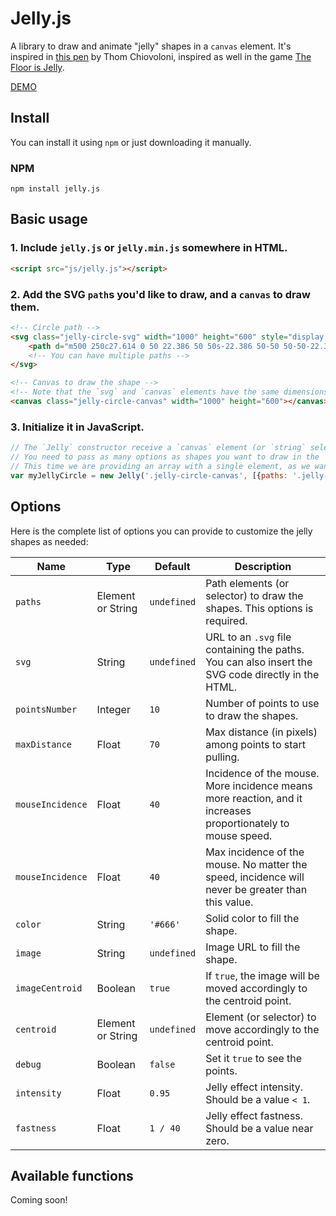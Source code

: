 # Jelly.js

A library to draw and animate "jelly" shapes in a `canvas` element. It's inspired in [this pen](http://codepen.io/thomcc/pen/gzbjF) by Thom Chiovoloni, inspired as well in the game [The Floor is Jelly](http://thefloorisjelly.com/).

[DEMO](https://lmgonzalves.github.io/jelly/)

## Install

You can install it using `npm` or just downloading it manually.

### NPM

```
npm install jelly.js
```

## Basic usage

### 1. Include `jelly.js` or `jelly.min.js` somewhere in HTML.

```html
<script src="js/jelly.js"></script>
```

### 2. Add the SVG `path`s you'd like to draw, and a `canvas` to draw them.

```html
<!-- Circle path -->
<svg class="jelly-circle-svg" width="1000" height="600" style="display: none">
    <path d="m500 250c27.614 0 50 22.386 50 50s-22.386 50-50 50-50-22.386-50-50 22.386-50 50-50z"/>
    <!-- You can have multiple paths -->
</svg>

<!-- Canvas to draw the shape -->
<!-- Note that the `svg` and `canvas` elements have the same dimensions -->
<canvas class="jelly-circle-canvas" width="1000" height="600"></canvas>
```

### 3. Initialize it in JavaScript.

```js
// The `Jelly` constructor receive a `canvas` element (or `string` selector) and an array of objects as `options` (see details below).
// You need to pass as many options as shapes you want to draw in the `canvas`
// This time we are providing an array with a single element, as we want to draw a single shape
var myJellyCircle = new Jelly('.jelly-circle-canvas', [{paths: '.jelly-circle-svg path'}]);
```

## Options

Here is the complete list of options you can provide to customize the jelly shapes as needed:

| Name                    | Type                    | Default                                                              | Description |
|-------------------------|-------------------------|----------------------------------------------------------------------|-------------|
|`paths`                  | Element or String       | `undefined`                                                          | Path elements (or selector) to draw the shapes. This options is required. |
|`svg`                    | String                  | `undefined`                                                          | URL to an `.svg` file containing the paths. You can also insert the SVG code directly in the HTML. |
|`pointsNumber`           | Integer                 | `10`                                                                 | Number of points to use to draw the shapes. |
|`maxDistance`            | Float                   | `70`                                                                 | Max distance (in pixels) among points to start pulling. |
|`mouseIncidence`         | Float                   | `40`                                                                 | Incidence of the mouse. More incidence means more reaction, and it increases proportionately to mouse speed. |
|`mouseIncidence`         | Float                   | `40`                                                                 | Max incidence of the mouse. No matter the speed, incidence will never be greater than this value. |
|`color`                  | String                  | `'#666'`                                                             | Solid color to fill the shape. |
|`image`                  | String                  | `undefined`                                                          | Image URL to fill the shape. |
|`imageCentroid`          | Boolean                 | `true`                                                               | If `true`, the image will be moved accordingly to the centroid point. |
|`centroid`               | Element or String       | `undefined`                                                          | Element (or selector) to move accordingly to the centroid point. |
|`debug`                  | Boolean                 | `false`                                                              | Set it `true` to see the points. |
|`intensity`              | Float                   | `0.95`                                                               | Jelly effect intensity. Should be a value `< 1`. |
|`fastness`               | Float                   | `1 / 40`                                                             | Jelly effect fastness. Should be a value near zero. |

## Available functions

Coming soon!